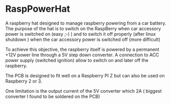 # RaspPowerHat
A raspberry hat designed to manage raspberry powering from a car battery.<br>
The purpose of the hat is to switch on the RaspBerry when car accessory power is switched on (easy ;-) ) and to switch it off properly (after linux shutdown ) when the car accessory power is switched off (more difficult)

To achieve this objective, the raspberry itself is powered by a permanent +12V power line through a 5V step down converter. A connection to ACC power supply (switched ignition) allow to switch on and later off the raspberry.<br>

The PCB is designed to fit well on a Raspberry PI Z but can also be used on Raspberry 2 or 3.<br/>

One limitation is the output current of the 5V converter which 2A ( biggest converter I found to be soldered on the PCB)
